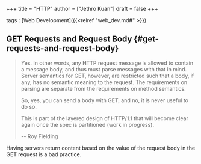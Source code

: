 +++
title = "HTTP"
author = ["Jethro Kuan"]
draft = false
+++

tags
: [Web Development]({{<relref "web_dev.md#" >}})


## GET Requests and Request Body {#get-requests-and-request-body}

> Yes. In other words, any HTTP request message is allowed to contain a
> message body, and thus must parse messages with that in mind. Server
> semantics for GET, however, are restricted such that a body, if any,
> has no semantic meaning to the request. The requirements on parsing
> are separate from the requirements on method semantics.
>
> So, yes, you can send a body with GET, and no, it is never useful to
> do so.
>
> This is part of the layered design of HTTP/1.1 that will become clear
> again once the spec is partitioned (work in progress).
>
> -- Roy Fielding

Having servers return content based on the value of the request body
in the GET request is a bad practice.